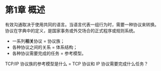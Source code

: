 # 第1章 概述

有效沟通取决于使用共同的语言。当语言代表一组行为时，需要一种协议来转换。协议在字典中的定义，是国家事务或外交场合的正式程序或规则系统。

- 一系列**相关**协议 = 协议族；
- 各种协议之间的关系 = 体系结构；
- 各种协议需要完成的任务 = 参考模型。

TCP/IP 协议族的参考模型是什么 = TCP 协议和 IP 协议需要完成什么任务？